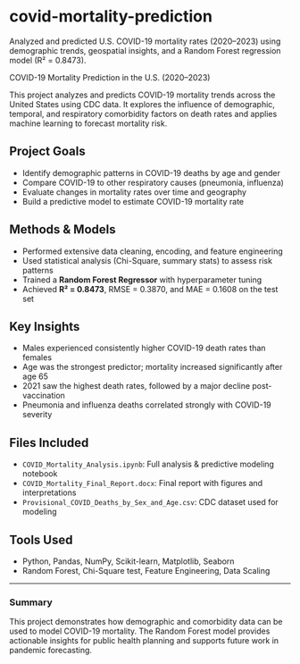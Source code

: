 # covid-mortality-prediction
Analyzed and predicted U.S. COVID-19 mortality rates (2020–2023) using demographic trends, geospatial insights, and a Random Forest regression model (R² = 0.8473).

COVID-19 Mortality Prediction in the U.S. (2020–2023)

This project analyzes and predicts COVID-19 mortality trends across the United States using CDC data. It explores the influence of demographic, temporal, and respiratory comorbidity factors on death rates and applies machine learning to forecast mortality risk.

## Project Goals
- Identify demographic patterns in COVID-19 deaths by age and gender
- Compare COVID-19 to other respiratory causes (pneumonia, influenza)
- Evaluate changes in mortality rates over time and geography
- Build a predictive model to estimate COVID-19 mortality rate

##  Methods & Models
- Performed extensive data cleaning, encoding, and feature engineering
- Used statistical analysis (Chi-Square, summary stats) to assess risk patterns
- Trained a **Random Forest Regressor** with hyperparameter tuning
- Achieved **R² = 0.8473**, RMSE = 0.3870, and MAE = 0.1608 on the test set

##  Key Insights
- Males experienced consistently higher COVID-19 death rates than females
- Age was the strongest predictor; mortality increased significantly after age 65
- 2021 saw the highest death rates, followed by a major decline post-vaccination
- Pneumonia and influenza deaths correlated strongly with COVID-19 severity

##  Files Included
- `COVID_Mortality_Analysis.ipynb`: Full analysis & predictive modeling notebook
- `COVID_Mortality_Final_Report.docx`: Final report with figures and interpretations
- `Provisional_COVID_Deaths_by_Sex_and_Age.csv`: CDC dataset used for modeling

##  Tools Used
- Python, Pandas, NumPy, Scikit-learn, Matplotlib, Seaborn
- Random Forest, Chi-Square test, Feature Engineering, Data Scaling


---

###  Summary
This project demonstrates how demographic and comorbidity data can be used to model COVID-19 mortality. The Random Forest model provides actionable insights for public health planning and supports future work in pandemic forecasting.
